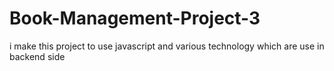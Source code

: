 # Book-Management-Project-3
i make this project to use javascript and various technology which are use in backend side 
